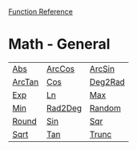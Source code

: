 [Function Reference](../README.md)

# Math - General
| | | |
|---|---|---|
| [Abs](../Functions/Abs.md) | [ArcCos](../Functions/ArcCos.md) | [ArcSin](../Functions/ArcSin.md) |
| [ArcTan](../Functions/ArcTan.md) | [Cos](../Functions/Cos.md) | [Deg2Rad](../Functions/Deg2Rad.md) |
| [Exp](../Functions/Exp.md) | [Ln](../Functions/Ln.md) | [Max](../Functions/Max.md) |
| [Min](../Functions/Min.md) | [Rad2Deg](../Functions/Rad2Deg.md) | [Random](../Functions/Random.md) |
| [Round](../Functions/Round.md) | [Sin](../Functions/Sin.md) | [Sqr](../Functions/Sqr.md) |
| [Sqrt](../Functions/Sqrt.md) | [Tan](../Functions/Tan.md) | [Trunc](../Functions/Trunc.md) |

